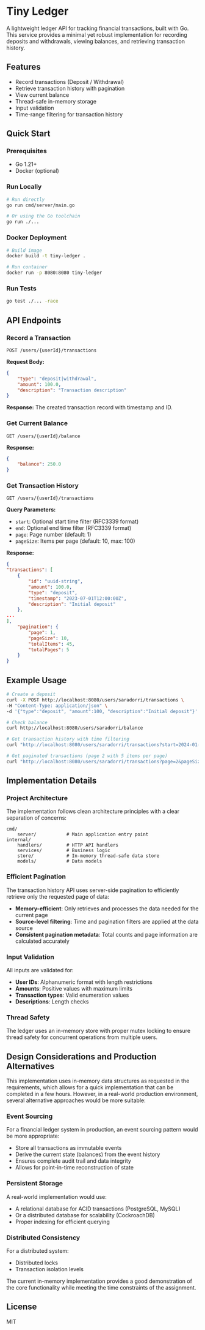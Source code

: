 # Tiny Ledger

A lightweight ledger API for tracking financial transactions, built with Go. This service provides a minimal yet robust implementation for recording deposits and withdrawals, viewing balances, and retrieving transaction history.

## Features

* Record transactions (Deposit / Withdrawal)
* Retrieve transaction history with pagination
* View current balance
* Thread-safe in-memory storage
* Input validation
* Time-range filtering for transaction history

## Quick Start

### Prerequisites

* Go 1.21+
* Docker (optional)

### Run Locally

```bash
# Run directly
go run cmd/server/main.go

# Or using the Go toolchain
go run ./...
```

### Docker Deployment

```bash
# Build image
docker build -t tiny-ledger .

# Run container
docker run -p 8080:8080 tiny-ledger
```

### Run Tests

```bash
go test ./... -race
```

## API Endpoints

### Record a Transaction

```
POST /users/{userId}/transactions
```

**Request Body:**
```json
{
    "type": "deposit|withdrawal",
    "amount": 100.0,
    "description": "Transaction description"
}
```

**Response:** The created transaction record with timestamp and ID.

### Get Current Balance

```
GET /users/{userId}/balance
```

**Response:**
```json
{
    "balance": 250.0
}
```

### Get Transaction History

```
GET /users/{userId}/transactions
```

**Query Parameters:**
- `start`: Optional start time filter (RFC3339 format)
- `end`: Optional end time filter (RFC3339 format)
- `page`: Page number (default: 1)
- `pageSize`: Items per page (default: 10, max: 100)

**Response:**
```json
{
"transactions": [
    {
        "id": "uuid-string",
        "amount": 100.0,
        "type": "deposit",
        "timestamp": "2023-07-01T12:00:00Z",
        "description": "Initial deposit"
    },
...
],
    "pagination": {
        "page": 1,
        "pageSize": 10,
        "totalItems": 45,
        "totalPages": 5
    }
}
```

## Example Usage

```bash
# Create a deposit
curl -X POST http://localhost:8080/users/saradorri/transactions \
-H "Content-Type: application/json" \
-d '{"type":"deposit", "amount":100, "description":"Initial deposit"}'

# Check balance
curl http://localhost:8080/users/saradorri/balance

# Get transaction history with time filtering
curl "http://localhost:8080/users/saradorri/transactions?start=2024-01-01T00:00:00Z&end=2025-01-01T00:00:00Z"

# Get paginated transactions (page 2 with 5 items per page)
curl "http://localhost:8080/users/saradorri/transactions?page=2&pageSize=5"
```

## Implementation Details

### Project Architecture

The implementation follows clean architecture principles with a clear separation of concerns:

```
cmd/
    server/           # Main application entry point
internal/
    handlers/         # HTTP API handlers
    services/         # Business logic
    store/            # In-memory thread-safe data store
    models/           # Data models
```

### Efficient Pagination

The transaction history API uses server-side pagination to efficiently retrieve only the requested page of data:

- **Memory-efficient**: Only retrieves and processes the data needed for the current page
- **Source-level filtering**: Time and pagination filters are applied at the data source
- **Consistent pagination metadata**: Total counts and page information are calculated accurately

### Input Validation

All inputs are validated for:
- **User IDs**: Alphanumeric format with length restrictions
- **Amounts**: Positive values with maximum limits
- **Transaction types**: Valid enumeration values
- **Descriptions**: Length checks

### Thread Safety

The ledger uses an in-memory store with proper mutex locking to ensure thread safety for concurrent operations from multiple users.

## Design Considerations and Production Alternatives

This implementation uses in-memory data structures as requested in the requirements, which allows for a quick implementation that can be completed in a few hours. However, in a real-world production environment, several alternative approaches would be more suitable:

### Event Sourcing

For a financial ledger system in production, an event sourcing pattern would be more appropriate:
- Store all transactions as immutable events
- Derive the current state (balances) from the event history
- Ensures complete audit trail and data integrity
- Allows for point-in-time reconstruction of state

### Persistent Storage

A real-world implementation would use:
- A relational database for ACID transactions (PostgreSQL, MySQL)
- Or a distributed database for scalability (CockroachDB)
- Proper indexing for efficient querying

### Distributed Consistency

For a distributed system:
- Distributed locks
- Transaction isolation levels

The current in-memory implementation provides a good demonstration of the core functionality while meeting the time constraints of the assignment.

## License

MIT